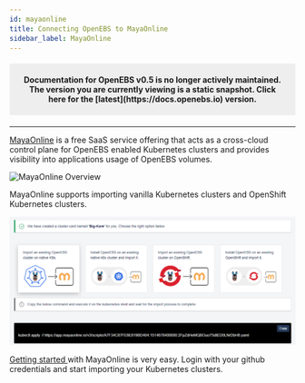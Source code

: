```yaml
---
id: mayaonline
title: Connecting OpenEBS to MayaOnline
sidebar_label: MayaOnline
---
```


<center><p style="padding: 20px; margin: 20px 0; border-radius: 3px; background-color: #eeeeee;"><strong>
  Documentation for OpenEBS v0.5 is no longer actively maintained. The version you are currently viewing is a static snapshot. Click here for the [latest](https://docs.openebs.io) version.
</strong></p></center>

------

[MayaOnline](https://docs.mayaonline.io/docs/overview.html) is a free SaaS service offering that acts as a cross-cloud control plane for OpenEBS enabled Kubernetes clusters and provides visibility into applications usage of OpenEBS volumes. 

![MayaOnline Overview](https://docs.mayaonline.io/docs/assets/docOverview.jpg)

MayaOnline supports importing vanilla Kubernetes clusters and OpenShift Kubernetes clusters.

![Importing OpenEBS clusters into MayaOnline](/docs/assets/MO-import.png)

[Getting started ](https://docs.mayaonline.io/docs/start.html) with MayaOnline is very easy. Login with your github credentials and start importing your Kubernetes clusters. 










<!-- Hotjar Tracking Code for https://docs.openebs.io -->
<script>
   (function(h,o,t,j,a,r){
       h.hj=h.hj||function(){(h.hj.q=h.hj.q||[]).push(arguments)};
       h._hjSettings={hjid:785693,hjsv:6};
       a=o.getElementsByTagName('head')[0];
       r=o.createElement('script');r.async=1;
       r.src=t+h._hjSettings.hjid+j+h._hjSettings.hjsv;
       a.appendChild(r);
   })(window,document,'https://static.hotjar.com/c/hotjar-','.js?sv=');
</script>

